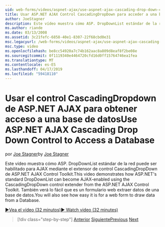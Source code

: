 ```yaml
---
uid: web-forms/videos/aspnet-ajax/use-aspnet-ajax-cascading-drop-down-control-to-access-a-database
title: Usar ASP.NET AJAX Control CascadingDropDown para acceder a una base de datos | Microsoft Docs
author: JoeStagner
description: Este vídeo muestra cómo ASP. DropDownList estándar de la red puede llegar a ser habilitadas para AJAX mediante el extensor de control CascadingDropDown desde el control de fuente de AJAX de ASP.NET...
ms.author: riande
ms.date: 03/13/2008
ms.assetid: 3c21fefc-6858-40e1-8307-22f68cbd0e31
msc.legacyurl: /web-forms/videos/aspnet-ajax/use-aspnet-ajax-cascading-drop-down-control-to-access-a-database
msc.type: video
ms.openlocfilehash: be8cc54920a7c74b162aac8a809d8eaf8f2be08e
ms.sourcegitcommit: 0f1119340e4464720cfd16d0ff15764746ea1fea
ms.translationtype: MT
ms.contentlocale: es-ES
ms.lasthandoff: 04/17/2019
ms.locfileid: "59418110"
---
```

# <a name="use-aspnet-ajax-cascading-drop-down-control-to-access-a-database"></a><span data-ttu-id="00157-103">Usar el control CascadingDropdown de ASP.NET AJAX para obtener acceso a una base de datos</span><span class="sxs-lookup"><span data-stu-id="00157-103">Use ASP.NET AJAX Cascading Drop Down Control to Access a Database</span></span>

<span data-ttu-id="00157-104">por [Joe Stagner](https://github.com/JoeStagner)</span><span class="sxs-lookup"><span data-stu-id="00157-104">by [Joe Stagner](https://github.com/JoeStagner)</span></span>

<span data-ttu-id="00157-105">Este vídeo muestra cómo ASP. DropDownList estándar de la red puede ser habilitado para AJAX mediante el extensor de control CascadingDropDown de ASP.NET AJAX Control Toolkit.</span><span class="sxs-lookup"><span data-stu-id="00157-105">This video demonstrates how ASP.NET's standard DropDownList can become AJAX-enabled using the CascadingDropDown control extender from the ASP.NET AJAX Control Toolkit.</span></span> <span data-ttu-id="00157-106">También verá lo fácil que es un formulario web extraer datos de una base de datos.</span><span class="sxs-lookup"><span data-stu-id="00157-106">You will also see how easy it is for a web form to draw data from a Database.</span></span>

[<span data-ttu-id="00157-107">&#9654;Vea el vídeo (32 minutos)</span><span class="sxs-lookup"><span data-stu-id="00157-107">&#9654; Watch video (32 minutes)</span></span>](https://channel9.msdn.com/Blogs/ASP-NET-Site-Videos/use-aspnet-ajax-cascading-drop-down-control-to-access-a-database)

> [!div class="step-by-step"]
> <span data-ttu-id="00157-108">[Anterior](two-simple-techniques-for-triggering-updates-to-update-panels.md)
> [Siguiente](implement-infinite-data-patterns-in-ajax.md)</span><span class="sxs-lookup"><span data-stu-id="00157-108">[Previous](two-simple-techniques-for-triggering-updates-to-update-panels.md)
[Next](implement-infinite-data-patterns-in-ajax.md)</span></span>
